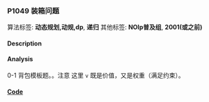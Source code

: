 ### P1049 装箱问题

算法标签: **动态规划,动规,dp**, **递归**
其他标签: **NOIp普及组**, **2001(或之前)**


#### Description




#### Analysis

0-1 背包模板题。。注意 这里 `v` 既是价值，又是权重（满足约束）。

#### [Code](../cpp/p1049.cpp) 

